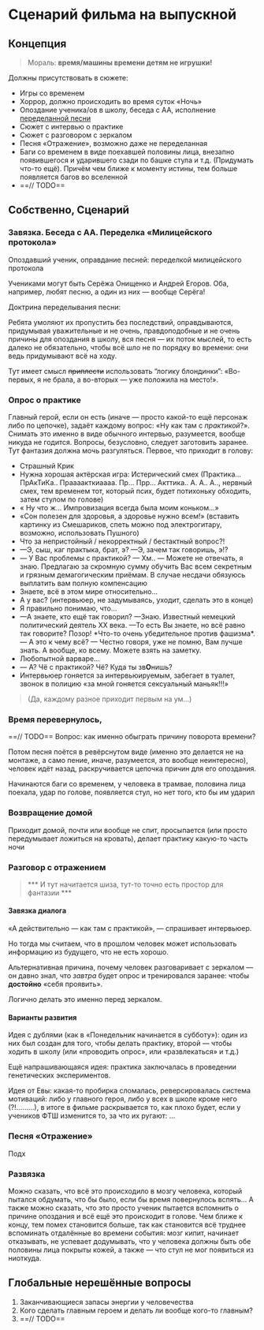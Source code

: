 # Сценарий фильма на выпускной

## Концепция

> Мораль: **время/машины времени детям не игрушки!**

Должны присутствовать в сюжете:

- Игры со временем
- Хоррор, должно происходить во время суток «Ночь»
- Опоздание ученика/ов в школу, беседа с АА, исполнение [переделанной песни](SeryogaSong.md)
- Сюжет с интервью о практике
- Сюжет с разговором с зеркалом
- Песня «Отражение», возможно даже не переделанная
- Баги со временем в виде поехавшей половины лица, внезапно появившегося и ударившего сзади по башке стула и т.д. (Придумать что-то ещё). Причём чем ближе к моменту истины, тем больше появляется багов во вселенной
- ==// TODO==

## Собственно, Сценарий



### Завязка. Беседа с АА. Переделка «Милицейского протокола»

Опоздавший ученик, оправдание песней: переделкой милицейского протокола

Учениками могут быть Серёжа Онищенко и Андрей Егоров. Оба, например, любят песню, а один из них — вообще Серёга!

Доктрина переделывания песни:

Ребята умоляют их пропустить без последствий, оправдываются, придумывая уважительные и не очень, правдоподобные и не очень причины для опоздания в школу, вся песня — их поток мыслей, то есть далеко не обязательно, чтобы всё шло не по порядку во времени: они ведь придумывают всё на ходу. 

Тут имеет смысл ~~приплести~~ использовать “логику блондинки”: «Во-первых, я не брала, а во-вторых — уже положила на место!». 



### Опрос о практике

Главный герой, если он есть (иначе — просто какой-то ещё персонаж либо по цепочке), задаёт каждому вопрос: «Ну как там с *практикой*?». Снимать это именно в виде обычного интервью, разумеется, вообще никуда не годится. Вопросы, безусловно, следует заготовить заранее. Тут фантазия должна мочь разгуляться. Первое, что приходит в голову:

- Страшный Крик 
- Нужна хорошая актёрская игра: Истерический смех (Практика… ПрАкТиКа.. Праааакткиаааа. Пр… Прр… Акттика.. А. А.. А.., нервный смех, тем временем тот, который псих, будет потихоньку обходить, затем стулом по голове)
- « Ну что ж… Импровизация всегда была моим коньком…»
- «Сон полезен для здоровья, а здоровье нужно всем!» (вставить картинку из Смешариков, спеть можно под электрогитару, возможно, использовать Пушного)
- Что за непристойный / некорректный / бестактный вопрос?!
- —Э, сыш, каг практыка, брат, э? —Э, зачем так говоришь, э!?
- — У Вас проблемы с практикой? — Хм.. — Можете не отвечать, я знаю. Предлагаю за скромную сумму обучить Вас всем секретным и грязным демагогическим приёмам. В случае несдачи обязуюсь выплатить вам полную компенсацию 
- Знаете, всё в этом мире относительно…
- А у вас? (интервьюер, не задумываясь, уходит, сделать это в конце)
- Я правильно понимаю, что…
- —А знаете, кто ещё так говорил? —Знаю. Известный немецкий политический деятель XX века. —То есть Вы знаете, но всё равно так говорите? Позор! \*Что-то очень убедительное против фашизма\*. — А это к чему всё? — Честно говоря, уже не помню, Вам лучше знать. А вообще, ко всему. Можете взять на заметку.
- Любопытной варваре…
- — А? Чё с практикой? Чё? Куда ты зв**О**нишь?
- Интервьюер гоняется за интервьюируемым, забегает в туалет, звонок в полицию «за мной гоняется сексуальный маньяк!!!»

> (Да, каждому разное приходит первым на ум…)

### Время перевернулось, 

==// TODO== Вопрос: как именно обыграть причину поворота времени?

Потом песня поётся в ревёрснутом виде (именно это делается не на монтаже, а само пение, иначе, разумеется, это вообще неинтересно), человек идёт назад, раскручивается цепочка причин для его опоздания.

Начинаются баги со временем, у человека в трамвае, половина лица поехала, удар по голове, появляется стул, но нет того, кто бы им ударил

### Возвращение домой

Приходит домой, почти или вообще не спит, просыпается (или просто передумывает ложиться на кровать), делает практику какую-то часть ночи

### Разговор с отражением

> *** И тут начитается шиза, тут-то точно есть простор для фантазии ***

#### Завязка диалога

«А действительно — как там с практикой», — спрашивает интервьюер.

Но тогда мы считаем, что в прошлом человек может использовать информацию из будущего, что не есть хорошо.

Альтернативная причина, почему человек разговаривает с зеркалом — он давно знал, что *завтра* будет опрос и тренировался заранее: чтобы **достойно** «себя проявить». 

Логично делать это именно перед зеркалом.

#### Варианты развития

Идея с дублями (как в «Понедельник начинается в субботу»): один из них был создан для того, чтобы делать практику, второй — чтобы ходить в школу (или «проводить опрос», или «развлекаться» и т.д.)

Ещё напрашивающаяся идея: практика заключалась в проведении генетических экспериментов.

Идея от Евы: какая-то пробирка сломалась, реверсировалась система мотиваций: либо у главного героя, либо у всех в школе кроме него (?!………), в итоге в фильме раскрывается то, как плохо будет, если у учеников ФТШ изменится то, за что их ругают: …





### Песня «Отражение»

Подх



### Развязка

Можно сказать, что всё это происходило в мозгу человека, который пытался обдумать, что бы было, если бы время повернулось вспять…
А также можно сказать, что это просто ученик пытается вспомнить о причине опоздания и всё ещё это происходит в голове.
Чем ближе к концу, тем помех становится больше, так как становится всё труднее вспоминать отдалённые во времени события: 
мозг кипит, начинает отказывать, не успевает додумывать, что у человека должны быть обе половины лица покрыты кожей, а также — что стул не мог появиться из ниоткуда.



## Глобальные нерешённые вопросы

1. Заканчивающиеся запасы энергии у человечества
2. Кого сделать главным героем и делать ли вообще кого-то главным?
3. ==// TODO==



